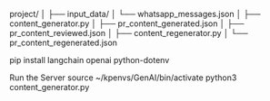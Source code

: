 project/
│
├── input_data/
│   └── whatsapp_messages.json
│
├── content_generator.py
│
├── pr_content_generated.json
│
├── pr_content_reviewed.json
│
├── content_regenerator.py
│
└── pr_content_regenerated.json

pip install langchain openai python-dotenv


Run the Server
 source ~/kpenvs/GenAI/bin/activate
 python3 content_generator.py